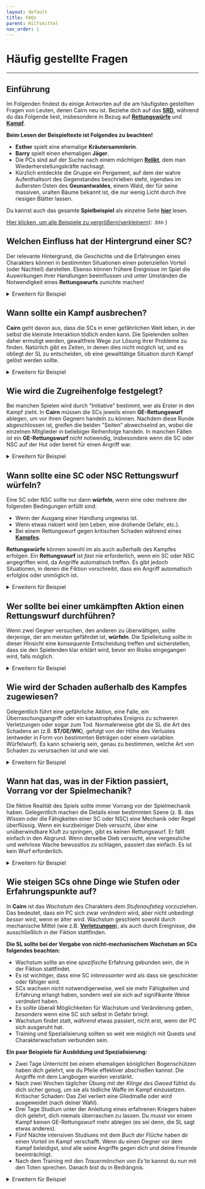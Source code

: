 ```yaml
---
layout: default
title: FAQs
parent: Hilfsmittel
nav_order: 1
---
```


# Häufig gestellte Fragen
---

## Einführung
Im Folgenden findest du einige Antworten auf die am häufigsten gestellten Fragen von Leuten, denen Cairn neu ist.
Beziehe dich auf das [**SRD**](/cairn-srd/), während du das Folgende liest, insbesondere in Bezug auf [**Rettungswürfe**](/cairn-srd/#rettungswurfe) und [**Kampf**](/cairn-srd/#kampf).

**Beim Lesen der Beispieltexte ist Folgendes zu beachten!**  
- **Esther** spielt eine ehemalige **Kräutersammlerin**.
- **Barry** spielt einen ehemaligen **Jäger**.
- Die PCs sind auf der Suche nach einem mächtigen [**Relikt**](/cairn-srd/#relikte), dem man Wiederherstellungskräfte nachsagt.
- Kürzlich entdeckte die Gruppe ein Pergament, auf dem der wahre Aufenthaltsort des Gegenstandes beschrieben steht, irgendwo im äußersten Osten des **Geunantwaldes**, einem Wald, der für seine massiven, uralten Bäume bekannt ist, die nur wenig Licht durch ihre riesigen Blätter lassen.

Du kannst auch das gesamte **Spielbeispiel** als einzelne Seite [**hier**](/hilfsmittel/spielbeispiel) lesen.

<a href='#/' id='expAll' class='exp'>Hier klicken, um alle Beispiele zu vergrößern/verkleinern</a>{: .btn }

## Welchen Einfluss hat der Hintergrund einer SC?
Der relevante Hintergrund, die Geschichte und die Erfahrungen eines Charakters können in bestimmten Situationen einen potenziellen Vorteil (oder Nachteil) darstellen. Ebenso können frühere Ereignisse im Spiel die Auswirkungen ihrer Handlungen beeinflussen und unter Umständen die Notwendigkeit eines **Rettungswurfs** zunichte machen!

<details markdown="block">
  <summary>
Erweitern für Beispiel
 </summary>

 **Spielleitung (SL)**: _"Du hast den größten Teil des Morgens damit verbracht, dir einen Weg durch den **Geunantwald** zu bahnen, vorbei an hängenden Lianen und hüfthohen Brombeeren. Es ist sehr leicht, sich hier im Unterholz zu verlaufen. Zu allem Überfluss wird die Sonne von den dicken Ästen völlig verdeckt."_

 **Barry**: _"Hilft mein **Jäger**-Hintergrund überhaupt?"_

 **SL:** _"Ja, obwohl du alle paar Minuten anhalten musst, um Ihre Umgebung zu begutachten; deshalb kommst du nur langsam voran. Du gehst weiter in Richtung Osten zu deinem Ziel."_

 **SL:** _"Nach ein paar Stunden kommst du auf eine kleine Lichtung im Wald, die sich perfekt für eine kurze Pause eignet. Am anderen Ende der Lichtung befindet sich ein kleiner, gut sichtbarer Pfad, der nach Osten führt. Der Eingang zu diesem Pfad wird von einer großen blühenden Pflanze versperrt, die in einem einsamen Sonnenstrahl sitzt und aus ihren offenen, blauen Schoten einen grünen Geruch versprüht."_

 **Esther**: _"Als ehemaliger **Herbalist** erkenne ich diese Pflanze?"_

 **SL**: _"Ja. Du weißt  auch, dass sie wahrscheinlich überwuchert ist, weil die Sonnenstrahlen sie mit natürlichem Licht durchtränken."_

 **Esther**: _"Was sagen mir die Farben über die Pflanze? Ist sie giftig? Was ist mit dem grünen Speichel?"_

 **SL**: _"Wenn du all diese Dinge beobachtest, dann ist sie sehr wahrscheinlich giftig, da die Blütenblätter denen des Eisenhuts sehr ähnlich sind."_

 **Barry**: _"Also gut, hier ist der Plan: Ich werde auf einen dieser Bäume über der Pflanze klettern und meine Decke darüber drapieren, um das Sonnenlicht zu blockieren. Hoffentlich werden sich die Schoten dann schließen!"_

 **SL**: _Du legst deine Schlafdecke vorsichtig zwischen die Stämme und wirfst einen Schatten auf die blauen Schoten der Pflanze darunter. Sofort beginnen sie sich zu schließen, gerade so weit, dass sich eine vorsichtige Person um sie herumquetschen kann."_

 **Esther**: _"Ausgezeichnet. Ich werde vorsichtig eines der Blätter für den späteren Gebrauch herausziehen und dann weitergehen."_

 **Was wäre, wenn keiner der PCs über einschlägige Erfahrungen oder Fachkenntnisse verfügt?**
 - Hätte es keine SC mit dem Hintergrund **Kräuterkunde** gegeben, hätte die SL die SCs wahrscheinlich für unwissend über die Eigenschaften der Pflanze erklärt, und (hoffentlich) würden die Spielenden versuchen, durch Fragen und Experimente mehr zu erfahren.
 - Wenn eine SC einen _tangentialen_ Hintergrund hätte (wie der **Jäger**), könnte die SL das [**Schicksal entscheiden**](/cairn-srd/#schicksalswürfel) lassen und 1W6 würfeln. Je höher der Wurf, desto wahrscheinlicher ist es, dass die SC etwas Relevantes oder Nützliches weiß.

</details>

## Wann sollte ein Kampf ausbrechen?
**Cairn** geht davon aus, dass die SCs in einer gefährlichen Welt leben, in der selbst die kleinste Interaktion tödlich enden kann. Die Spielenden sollten daher ermutigt werden, gewaltfreie Wege zur Lösung ihrer Probleme zu finden. Natürlich gibt es Zeiten, in denen dies nicht möglich ist, und es obliegt der SL zu entscheiden, ob eine gewalttätige Situation durch Kampf gelöst werden sollte.

<details markdown="block">
  <summary>
Erweitern für Beispiel
 </summary>

 **SL**: _"Am späten Nachmittag durchbrecht ihr endlich die Waldgrenze. Ihr verlasst die Baumgrenze und stürzt beinahe in einen tiefen Abgrund, der den Wald in zwei Teile teilt. Endlich seid ihr am **Gottesschlupf** angekommen, einer scheinbar endlosen Schlucht, über die keine Brücke führt. Den steilen Felswänden auf beiden Seiten nach zu urteilen, wäre es äußerst gefährlich, hinunterzuklettern. Leider befindet sich eure Beute wahrscheinlich auf der anderen Seite, wo die Klippen auf den Rand der Welt treffen. In der Nähe gibt es eine kleine Lichtung, auf der ihr euer Lager aufschlagen könntet, beschattet von einer riesigen Eiche, die nahe am Abgrund steht."_

 **Esther**: _"Ich denke, wir sollten unser Lager aufschlagen, bevor wir weiterziehen. Wenn wir in den Abgrund hinein oder um ihn herum klettern müssen, möchte ich das Licht lieber auf unserer Seite haben!"_

 **Barry**: _"Auf jeden Fall. Ich frage mich, wie man es am sichersten machen kann? Mit dem Rücken zur Schlucht?"_

 **SL**: _"Ja, es sei denn natürlich, es kommt etwas heraus!" Wer hat eigentlich die erste Wache?"_

 **Esther**: _"Ich übernehme die erste Schicht._"

  **SL**: _"Ihr schlagt euer Lager auf und esst eine eurer Rationen. Nach der Hälfte der ersten Schicht hörst du ein Knacken von Zweigen, das von westlich des Lagers in Richtung des **Geunantwaldes** kommt. Was tust du?"_

  **Esther**: _"Ich möchte meinen Kameraden wachrütteln, damit ich nicht allein bin, nicke leise mit dem Kopf in Richtung des Geräusches und mache das Zeichen für Stille."_

  **SL**: _"Während du das tust und er sich aufrichtet, werden hinter dem Gestrüpp ein Paar schrecklicher roter Augen sichtbar."_

  **Barry**: _"Was wissen wir über die Kreaturen hier?"_

  **SL**: _"Ihr wisst, dass die Kreaturen, die sich nachts in diesem Wald herumtreiben, sehr wahrscheinlich gefährlich sind. Ihr werdet wahrscheinlich keine Zeit haben, mit dem zu plaudern, was auch immer da herauskommen wird."_

  **Esther**: _"Dann bin ich bereit zu kämpfen. Ich stehe auf und ziehe mein Schwert, bereit für alles, was kommt."_

</details>

## Wie wird die Zugreihenfolge festgelegt?
Bei manchen Spielen wird durch "Initiative" bestimmt, wer als Erster in den Kampf zieht. In **Cairn** müssen die SCs jeweils einen **GE-Rettungswurf** ablegen, um vor ihren Gegnern handeln zu können. Nachdem diese Runde abgeschlossen ist, greifen die beiden "Seiten" abwechselnd an, wobei die einzelnen Mitglieder in beliebiger Reihenfolge handeln. In manchen Fällen ist ein **GE-Rettungswurf** _nicht_ notwendig, insbesondere wenn die SC oder NSC auf der Hut oder bereit für einen Angriff war.

<details markdown="block">
  <summary>
Erweitern für Beispiel
 </summary>

 **SL**: _"Eine elchähnliche Kreatur mit glutroten Augen taucht aus der Dunkelheit des Waldes gegenüber dem Lagerplatz der Gruppe auf. Ein Meer aus Nebel strömt vom Körper der Kreatur, als sie direkt auf dich, **Barry**, zu rennt. **Esther** war bereit, also darf sie zuerst reagieren."_

 **Barry**: _"Was ist mit mir?"_

 **SL**: _"Du musst einen **Rettungswurf auf Geschicklichkeit** machen, um zu sehen, ob du in der Lage bist, dich rechtzeitig vorzubereiten, um vor der Kreatur zu reagieren."_

 **Barry**: _"Ich habe 1W20 gewürfelt, und das Ergebnis ist eine 17. Autsch."_

 **SL**: _"Ja, das ist ein Misserfolg. **Esther** wird zuerst agieren, dann die Kreatur, und schließlich **Barry**. Danach geht ihr beide wieder in beliebiger Reihenfolge, dann die Kreatur und so weiter."_

</details>

## Wann sollte eine SC oder NSC **Rettungswurf** würfeln?
Eine SC oder NSC sollte nur dann **würfeln**, wenn eine oder mehrere der folgenden Bedingungen erfüllt sind:
- Wenn der Ausgang einer Handlung ungewiss ist.
- Wenn etwas riskiert wird (ein Leben, eine drohende Gefahr, etc.).
- Bei einem Rettungswurf gegen kritischen Schaden während eines [**Kampfes**](/cairn-srd/#kritischer-schaden).

**Rettungswürfe** können sowohl im als auch außerhalb des Kampfes erfolgen. Ein **Rettungswurf** ist _fast_ nie erforderlich, wenn ein SC oder NSC angegriffen wird, da Angriffe automatisch treffen. Es gibt jedoch Situationen, in denen die Fiktion vorschreibt, dass ein Angriff automatisch erfolglos oder unmöglich ist.

<details markdown="block">
  <summary>
Erweitern für Beispiel
 </summary>

 **Esther**: _"Wissen wir etwas über dieses Wesen?"_

 **SL**: _"Ja - es ist ein **Blutelch**, eine Art Killerhirsch, der aus großer Gier oder Neid geboren wird. Nach dem, was du gehört hast, sind sie ziemlich mächtig."_

 **Esther**: _"Gruselig! Wenn das so ist, möchte ich meine Aktion nutzen, um meinen Kameraden aus dem Weg zu ziehen, vielleicht in Richtung der Eiche, die du vorhin erwähnt hast."_

 **SL**: _"Du standest bereits und warst bereit zu agieren, also gehe ich davon aus, dass dies einfach so passiert, zu schnell für die Kreatur, um ihre Flugbahn zu ändern. Du schaffst es, **Barry** genau in den Osten des jetzt zertrampelten Lagerplatzes zu ziehen, in die Nähe der Eiche, die nur wenige Schritte vom **Gottesschlupf** entfernt steht. Jetzt ist der **Blutelch** an der Reihe. Er pflügt durch den Platz, den **Barry** einst besetzt hatte, und zerstört das Lagerfeuer. Er schwingt wild herum und stürzt dabei fast von der Felswand. Seine Augen glühen in einem hasserfüllten Violett, als er sich wieder zu euch beiden umdreht. **Barry**, du bist dran. Du solltest beachten, dass du nur dein Hüftmesser für den Kampf dabei hast, da alles andere noch im Lager ist. Schlimmer noch, die Dunkelheit hat es dir unmöglich gemacht, mehr zu sehen als seine flammend roten Augen. Verwende 1W4, wenn du den Schaden würfelst."_

 **Barry**: _"Schreiend schleudere ich meinen Dolch direkt auf die Kreatur. Ich würfle 1W4 und das Ergebnis ist eine 1."_

 **SL**: _"Das Messer fliegt gekonnt aus deiner Hand, schneidet durch die neblige Luft direkt über der Kreatur und landet einige Meter hinter ihr. Die Bestie wiehert wütend, dann duckt sie sich und macht sich bereit, erneut anzugreifen. Jetzt ist eure Seite dran. Zieht in beliebiger Reihenfolge."_

 **Esther**: _"Ich habe eine Idee: Die Kreatur hat sich schon einmal auf **Barry** gestürzt, richtig? Es liegt also nahe, dass es das wieder tun würde. Wie wäre es, wenn ich das eine Ende meines Seils zu **Barry** werfe und es dann an einem Baum in der Nähe festmache? Wenn es dann nahe genug herankommt und wieder versucht, ihn zu zertrampeln, könnte er einfach... von der Klippe springen? Mit dem Seil als Stütze, natürlich."_

 **Barry**: _"Äh... Das klingt nach einem Plan, denke ich. Ja, lass es uns tun!"_

 **Warum musste Barry nicht würfeln, um das Seil erfolgreich um den Baum zu wickeln?**  
 In einem Zug kann eine SC eine beliebige Aktion ausführen; ein **Rettungswurf** ist nur dann erforderlich, wenn eine der oben genannten Bedingungen erfüllt ist. Es schien plausibel, dass **Barry** in der Lage sein würde, mit dem Seil ohne große Gefahr um den Baum zu rennen (der nur ein paar Meter entfernt war). Hätte er versucht, nahe an den **Blutelch** heranzulaufen oder etwas ähnlich Unsicheres oder Gefährliches zu tun, wäre er verpflichtet gewesen, **zu würfeln**.

</details>

## Wer sollte bei einer umkämpften Aktion einen Rettungswurf durchführen?
Wenn zwei Gegner versuchen, den anderen zu überwältigen, sollte derjenige, der am meisten gefährdet ist, **würfeln**. Die Spielleitung sollte in dieser Hinsicht eine _konsequente_ Entscheidung treffen und sicherstellen, dass sie den Spielenden klar erklärt wird, bevor ein Risiko eingegangen wird, falls möglich.

 <details markdown="block">
   <summary>
 Erweitern für Beispiel
  </summary>

  **SL**: _"**Esther**, du wirfst das eine Ende deines Seils zu **Barry**, der das Seil schnell um die Eiche schlingt, dann auf die Felswand auf der anderen Seite stürmt und die Kreatur anschreit, auf ihn loszugehen. **Esther** geht als eine Art Gegengewicht in Stellung, falls er fällt. **Barry**, da du in einer Position bist, in der du reagieren kannst, werde ich dir eine Art Reaktion außerhalb des Kampfes erlauben."_

   **Barry**: _"In Ordnung, wenn es in meine Nähe kommt, möchte ich nahe am Rand der Klippe stehen, bereit, aus dem Weg zu springen."_

   **SL**: _"Verstanden. Jetzt ist der **Blutelch** an der Reihe, und offensichtlich ist er immer noch sehr wütend auf dich, **Barry**. Das Tier hebt seine teuflischen Hufe und stürmt erneut auf dich zu. Du springst in letzter Sekunde von der Klippe und hältst dich mit aller Kraft an dem Seil fest. Der **Blutelch** versucht, seinen Angriff zu stoppen, sobald er sein Ziel fallen sieht. Er macht einen **Rettungswurf auf GE**, um zu sehen, ob er erfolgreich anhalten kann. Autsch, er hat eine 20 gewürfelt und stürzt von der Klippe in die große Dunkelheit unter ihm."_

   **Warum hat der Blutelch keinen Schadenswurf gemacht, wie es die Kampfregeln vorsehen?**
   Der Angriff wurde als möglich, aber auch als sehr gefährlich angesehen. Hätte die Kreatur einen Fernkampfangriff benutzt oder wäre sie ein geübter Nahkämpfer, wäre es weit weniger riskant gewesen, **Barry** anzugreifen. Leider war es eine Bestie, die nur in der Lage war, Menschen mit ihren scharfen Hufen niederzustrecken.

   **Warum hat der Blutelch den Rettungswurf gemacht und nicht Barry, der ebenfalls in Gefahr war?**
   In diesem Beispiel war der **Blutelch** weitaus mehr gefährdet als sein menschlicher Gegner, denn:
   - Als gefesseltes Tier war es wahrscheinlich nicht in der Lage, kreativ zu denken oder fortgeschrittene Problemlösungen zu finden.
   - Eines seiner Hauptmerkmale ist seine relative Masse und Geschwindigkeit, und es ist wahrscheinlich, dass diese Eigenschaften ein plötzliches Anhalten ziemlich schwierig machen würden.
   - Dementsprechend gab es keine situationsbedingten oder mechanischen Vorteile, die dem **Blutelch** in diesem Szenario einen Vorteil verschaffen konnten.

   Umgekehrt war **Barry** von den beiden am wenigsten gefährdet:
   - Als ehemaliger Jäger hatte er seine Fähigkeit, solche Dinge zu tun, bereits unter Beweis gestellt.
   - **Esther** hatte das Seil um einen Baum gebunden und sich selbst als Ballast benutzt. Das bot einen klaren *Situationsvorteil*.

   Wäre **Barry** verletzt gewesen oder hätte er weniger Zeit zur Vorbereitung gehabt, wäre es denkbar, einen **ST-Rettungswurf** zu verlangen, um zu sehen, ob er sich am Seil festhalten konnte.

</details>

## Wie wird der Schaden außerhalb des Kampfes zugewiesen?
Gelegentlich führt eine gefährliche Aktion, eine Falle, ein Überraschungsangriff oder ein katastrophales Ereignis zu schweren Verletzungen oder sogar zum Tod. Normalerweise gibt die SL die Art des Schadens an (z.B. **ST/GE/WK**), gefolgt von der Höhe des Verlustes (entweder in Form von bestimmten Beträgen oder einem variablen Würfelwurf). Es kann schwierig sein, genau zu bestimmen, welche Art von Schaden zu verursachen ist und wie viel.  

<details markdown="block">
  <summary>
Erweitern für Beispiel
 </summary>

 **SL**: _"Nach eurer Begegnung mit dem **Blutelch** kehrt ihr ins Lager zurück und versucht, so viel Schlaf wie möglich zu bekommen. Bei Tagesanbruch seid ihr beide wach und bereit, eure Reise fortzusetzen."_

 **Esther**: _"Richtig. Die Frage ist, wie überqueren wir den **Gottesschlupf**? Gibt es irgendwelche Brücken auf unserer Höhe?"_

 **SL**: _"Nicht, dass man es sehen könnte. Ganz im Norden säumt eine Baumgruppe die Schlucht und versperrt euch teilweise den Weg; ihr müsstet schon ein bisschen suchen, um sie zu überqueren.  Ein paar hundert Meter weiter südlich kannst du jedoch ein kleines Plateau sehen, das aus der Schlucht herausragt, vielleicht fünfzig Fuß tief. Es bildet eine Art "L"-Form und kommt der anderen Seite ziemlich nahe. Es könnte ein wenig Arbeit erfordern, sich darauf zu hangeln, aber es scheint machbar zu sein."_

 **Barry**: _"Ich sage, lasst uns das Plateau ansteuern. Haben wir immer noch das Seil und die Haken?"_

 **Esther**: _"Ja, ich sehe keinen besseren Weg hinüber. Los geht's."_

 **SL**: _"Nach einer halben Stunde Fußmarsch entlang der Schlucht kommt ihr schließlich an eine Stelle direkt über dem Felsvorsprung. Tief in der Schlucht kannst du eine Decke aus Frühnebel sehen, und direkt darunter das Glitzern des rauschenden Wassers."_

 **Barry**: _"Gibt es irgendwelche großen Steine in der Nähe des Randes? Ich würde gerne einen Haken einschlagen und dann unser Seil durchschlingen. So kann ich mich sicher in die Schlucht und auf den Felsen abseilen."_

 **SL**: _"Du suchst dir einen großen Stein am Rand und schlägst den Haken hinein."_

 **Barry**: _"Gut, ich lasse mich hinunter und zünde meine Laterne an. Ich nehme an, dass **Esther** mir folgen wird."_

 **SL**: _"Vorsichtig stellst du deine Füße auf das Plateau, prüfst das Seil und rufst nach **Esther**, die hinunterklettert. Nachdem sie sicher auf dem Plateau angekommen ist, begutachten Sie Ihre Umgebung. Das Plateau scheint im Zickzack an der Innenseite der Schlucht entlang zu führen, fast bis zum Grund. Das Geräusch des rauschenden Wassers unter euch erfüllt die Schlucht. Lasst ihr das Seil für den Rückweg zurück?"_

 **Esther**: _"Leider, ja. Ich werde auch unseren Standort auf meiner Karte markieren. Wer weiß, ob das einen Unterschied macht, aber nur für den Fall... Okay, lass uns von hier verschwinden."_

 **SL**: _"Ihr bewegt euch vorsichtig auf dem Plateau entlang und krallt eure Finger zur Sicherheit in die Felswand. Nach einer anstrengenden Viertelstunde kommt ihr schließlich an einem kleinen Wasserfall an, der den Weg nach vorne versperrt. Eisiges Wasser fließt die glitschige Felsoberfläche hinunter und in ein kleines Becken darunter. Die Felswand ist hier mit Moos bedeckt, und ihr werdet wahrscheinlich ausrutschen, wenn ihr versucht, hindurchzutreten. Was wollte ihr tun?"_

 **Barry**: _"Gibt es einen anderen Weg nach vorne?"_

 **SL**: _"Soweit ich das beurteilen kann, nicht. Ihr könntet versuchen, hinunterzuklettern, aber es ist ziemlich dunkel und wahrscheinlich noch gefährlicher."_

 **Barry**: _"OK, ich glaube, ich versuche mein Glück mit dem Wasserfall, danke. **Esther**, kannst du meine Tasche festhalten, während ich hindurchgehe?"_

 **Esther**: _"Und mich mitreißen lassen? Nein danke!"_

 **SL**: _"Du musst einen **GE-Rettungswurf** machen, um zu sehen, ob du über die glatte Oberfläche gehen kannst, ohne auszurutschen."_

 **Barry**: _"OK, ich reiche **Esther** meine Laterne, damit ich beide Hände benutzen kann.... und ich habe eine 14 gewürfelt, ein Fehlschlag. Verdammt."_

 **SL**: _"Du rutschst aus und stürzt den Wasserfall hinunter in das mit Wasser gefüllte Becken darunter, wobei du mit der Hand hart gegen den Beckenrand schlägst. Du erleidest 1W4 GE-Schaden und bist nicht in der Lage, Gegenstände in deiner dominanten Hand richtig festzuhalten. Es ist fast völlig dunkel, aber du kannst immer noch das Licht der Fackel deines Kameraden über dir erkennen."_

 **Auf welche Fähigkeit sollte sich der Schaden außerhalb des Kampfes auswirken?**
 - Wenn die Verletzung ihre physische Stärke oder Gesundheit beeinträchtigt, ziehe von **ST** ab. _Dies löst keinen **kritischen Schadenswurf** aus_. Die **ST** spiegelt den Gesundheitszustand eines PCs wider und sollte diesen auf subtile, aber interessante Weise zeigen: vielleicht ist ein **Rettungswurf** erforderlich, wo vorher keiner nötig gewesen wäre.
 - Wenn die Verletzung die Fähigkeit, sich zu bewegen, schnell zu reagieren, oder die Feinmotorik beeinträchtigt, ziehe von **GE** ab. Dies ist häufig auch mit einer fiktiven Auswirkung verbunden; gebrochene Finger würden zum Beispiel die Fähigkeit einer SC beeinträchtigen, Schlösser zu knacken.
 - Wenn der Geist, die Willenskraft oder die Entschlossenheit einer SC beeinträchtigt wurde, ziehe von **WK** ab. Dies ist besonders hilfreich bei magischen oder oberflächlichen Verletzungen. Ein PC, dessen Seele durch arkane Energie verbrannt wurde, muss vielleicht einen **WK-Rettungswurf** machen, um z.B. Zauberbücher zu lesen.

 Ein paar Überlegungen:
 - Eine Verletzung kann mehrere Facetten annehmen: [**Entzug**](/cairn-srd/#bedrangnis--erschopfung) kann zum Beispiel den ST-Verlust durch Gift begleiten. Biete auch eine mögliche Lösung zur Überwindung der Krankheit an.
 - Schaden sollte als Folge des Scheiterns eines **Rettungswurfes** auftreten. Zwingen Sie die Spieler nicht, nachträglich zu **würfeln**.
 - Fiktive Verletzungen sind genauso stark wie direkte regelmechanische Schäden. Ein **GE**-Verlust wird sich auf die Reflexe und die Geschwindigkeit eines Charakters auswirken, aber ein gebrochenes Bein kann dazu führen, dass ein Charakter sich überhaupt nicht mehr bewegen kann!

</details>

## Wann hat das, was in der Fiktion passiert, Vorrang vor der Spielmechanik?
Die fiktive Realität des Spiels sollte immer Vorrang vor der Spielmechanik haben. Gelegentlich machen die Details einer bestimmten Szene (z. B. das Wissen oder die Fähigkeiten einer SC oder NSC) eine Mechanik oder Regel überflüssig. Wenn ein kurzbeiniger Dieb versucht, über eine unüberwindbare Kluft zu springen, gibt es keinen Rettungswurf. Er fällt einfach in den Abgrund. Wenn derselbe Dieb versucht, eine vergessliche und wehrlose Wache bewusstlos zu schlagen, passiert das einfach. Es ist kein Wurf erforderlich.

<details markdown="block">
  <summary>
Erweitern für Beispiel
 </summary>

 **Barry**: _"Nun, das war eine schlechte Idee! Wie genau soll ich denn wieder nach oben kommen? Es sei denn... hey, wie weit kann ich in die Dunkelheit darunter sehen?"_

 **SL**: _"Es gibt hier nicht viel Licht, aber etwas schimmert in der Dunkelheit unter dir. Wenn du mehr Licht hättest, könntest du vielleicht erkennen, was es ist."_

 **Esther**: _"Warum werfe ich ihm nicht meine Laterne hinunter. Braucht es dafür ein Wurf?"_

 **SL**: _"Normalerweise nicht. Aber bedenke, dass seine Hand durch den Sturz noch etwas verletzt ist. Ich würde sagen, dass er werfen muss, da er auch am meisten gefährdet ist."_

 **Barry**: _"Ich habe eine 3 gewürfelt. Endlich!"_

 **SL**: _"**Barry**, du fängst sie ohne Probleme. Jetzt hast du einen guten Blick auf den Abgrund unter dir. Du siehst eine Reihe von kleinen Wasserfällen, Becken und vorspringenden Felsen, die bis zu einem rauschenden Fluss auf dem Grund hinunterreichen. Es gibt sogar eine Verengung in der Schlucht selbst, etwa 15 Meter südlich, wo du möglicherweise auf die andere Seite springen könntest!"_

 **Barry**: _"Ha! Ich wusste, dass das eine gute Idee ist. Aber wie kommen wir da runter?"_

 **SL**: _"Du könntest den Wasserfall hinunterrutschen, der aus dem kleinen Becken kommt, in dem du schon stehst ... es ist ein kurzer Fall, also bist du nicht in großer Gefahr, selbst mit deiner Hand."_

 **Esther**: _"Und wie genau komme ich da jetzt runter? Warte, ich habe eine Idee. Ich kann ihn doch sehen, oder? Was, wenn ich springen würde..."_

 **Barry**: _"...soll ich dich auffangen? Mit welcher Hand, genau?"_

 **Esther**: _"Mach dich nicht lächerlich. Du wirst mein Landeplatz sein."_

 **SL**: _"Du solltest wissen, dass du hier nicht in großer Gefahr bist, da du eigentlich auf den Pool zielst, aber das bedeutet nicht, dass es risikolos ist. Du musst dich mit beiden Händen an der Wand festhalten, und es dürfte eine holprige Fahrt werden. Es könnte etwas herausspringen."_

 **Esther**: _"OK, meine GE ist nicht so toll, aber es geht trotzdem los... und ich habe eine 13 gewürfelt, ein Misserfolg. Siehst du **Barry**? Du bist nicht der einzige, der hier Pech hat."_

 **SL**: _"Du hast es geschafft, aber der Weg nach unten war nicht lustig. Ein Gegenstand aus deinem Rucksack hat sich gelöst, also werde ich einen Schicksalswürfel werfen... hey, eine glückliche 5! Okay, du darfst dir aussuchen, was herausfällt."_

 **Esther**: _"Wenn ich mir aussuchen darf, was ich verliere... wie wäre es mit meiner verbleibenden Fackel? Alles andere ist einfach zu wichtig, und wir haben noch eine Laterne und Öl."_

 **SL**: _"Du hörst, wie der kleine Metallsplitter gegen die Wand der Schlucht prallt und mit einem Plätschern im darunter fließenden Wasser landet."_

</details>

## Wie steigen SCs ohne Dinge wie Stufen oder Erfahrungspunkte auf?
In **Cairn** ist das _Wachstum_ des Charakters dem _Stufenaufstieg_ vorzuziehen. Das bedeutet, dass ein PC sich zwar _verändern_ wird, aber nicht unbedingt _besser_ wird, wenn er älter wird. Wachstum geschieht sowohl durch mechanische Mittel (wie z.B. [**Verletzungen**](/cairn-srd/#verletzungen-1)), als auch durch Ereignisse, die ausschließlich in der Fiktion stattfinden.

**Die SL sollte bei der Vergabe von nicht-mechanischem Wachstum an SCs folgendes beachten:**
- Wachstum sollte an eine _spezifische_ Erfahrung gebunden sein, die in der Fiktion stattfindet.
- Es ist wichtiger, dass eine SC _interessanter_ wird als dass sie geschickter oder fähiger wird.
- SCs wachsen nicht notwendigerweise, weil sie mehr Fähigkeiten und Erfahrung erlangt haben, sondern weil sie sich auf signifikante Weise _verändert_ haben.
- Es sollte überall Möglichkeiten für Wachstum und Veränderung geben, _besonders_ wenn eine SC sich selbst in Gefahr bringt.
- Wachstum findet statt, _während_ etwas passiert, nicht erst, wenn der PC sich ausgeruht hat.
- Training und Spezialisierung sollten so weit wie möglich mit Quests und Charakterwachstum verbunden sein.

**Ein paar Beispiele für Ausbildung und Spezialisierung:**
- Zwei Tage Unterricht bei einem ehemaligen königlichen Bogenschützen haben dich gelehrt, wie du Pfeile effektiver abschießen kannst. Die Angriffe mit dem Langbogen wurden verstärkt.
- Nach zwei Wochen täglicher Übung mit der _Klinge des Gwoed_ fühlst du dich sicher genug, um sie als tödliche Waffe im Kampf einzusetzen. Kritischer Schaden: Das Ziel verliert eine Gliedmaße oder wird ausgeweidet (nach deiner Wahl).
- Drei Tage Studium unter der Anleitung eines erfahrenen Kriegers haben dich gelehrt, dich niemals überraschen zu lassen. Du musst vor einem Kampf keinen GE-Rettungswurf mehr ablegen (es sei denn, die SL sagt etwas anderes).
- Fünf Nächte intensiven Studiums mit dem _Buch der Flüche_ haben dir einen Vorteil im Kampf verschafft. Wenn du einen Gegner vor dem Kampf beleidigst, sind alle seine Angriffe gegen dich und deine Freunde beeinträchtigt.
- Nach dem Training mit den _Trauermönchen von Es'ta_ kannst du nun mit den Toten sprechen. Danach bist du in Bedrängnis.

<details markdown="block">
  <summary>
Erweitern für Beispiel
 </summary>

 **SL**: _"Langsam steigt ihr in die fast völlige Dunkelheit der Schlucht hinab. Eure Laterne ist hell genug, um ein sicheres Fortkommen zu ermöglichen, aber sie dient auch als leuchtendes Signal für alles und jeden, der hier unten sein könnte. Glücklicherweise scheint ihr weitgehend allein zu sein, zumindest im Moment. Schließlich beginnt das Tosen des Flusses unter euch eure Stimmen zu übertönen."_

 **Esther**: _"Ich habe ein schlechtes Gefühl dabei. Wie weit runter müssen wir gehen?"_

 **SL**: _"Ihr befindet euch direkt über dem Flussbett. Vorsichtig setzt du deine Füße auf die glatte Oberfläche, hältst deine Laterne hoch und beobachtest, wie das Wasser glitzert, fast als Antwort. Du bist auch nur ein paar Dutzend Meter von dem Plateau entfernt, das du vorhin gesehen hast."_

 **Esther**: _"Für wie gefährlich halten wir es, diesen Weg zu überqueren?"_

 **SL**: _"Ihr müsst springen. Das Wasser rauscht direkt unter euch, ihr würdet also eine weiche Landung haben. Außerdem sieht die Strömung stark aus."_"

 **Esther**: _"Was meintest du vorhin, als du sagtest, der Fluss glitzere wie als Antwort? Ich bin nicht darauf vorbereitet, mit intelligenten Flüssen umzugehen."_

 **SL**: _"Du bist dir nicht ganz sicher, aber es sah so aus, als ob da etwas Lebendiges drin sein könnte. Als ehemaliger Kräutersammler kennst du dich mit biolumineszierenden Pflanzen aus."_

 **Barry**: _"Pflanzen? Wir können mit Pflanzen umgehen. Warum waten wir hier nicht einfach durch den Fluss?"_

 **Esther**: _"Hmm, das ist vielleicht eine gute Idee. Warte, was ist mit versteckten Felsen und so?"_

 **SL**: _"Du könntest es versuchen, sicher. Es scheint auch nicht viele Felsen zu geben, die hier herausragen, die man sehen kann."_

 **Esther**: _"Diesmal fange ich an. Du hältst die Laterne mit deiner guten Hand hoch, **Barry**."_

 **Barry**: _"Gute Idee. Ich werde schreien, wenn etwas aus dem Fluss springt und versucht, auch dich zu fressen."_

 **SL**: _"Du trittst in den reißenden Fluss. Er zerrt an deinen Beinen, aber ansonsten fühlst du dich stark genug, um ihn ohne Hilfe zu überqueren. Langsam machst du dich auf den Weg; bei jedem Schritt kannst du die bunten Pflanzen - vielleicht Algen - leuchten sehen, die sich als Reaktion auf deine Schritte bewegen. Vielleicht ist es auch nur das Licht."_

 **Esther**: _"Äh... Kann ich sie spüren?"_

 **SL**: _"Nur die Nässe des Flusses. Vielleicht ein entferntes Kitzeln, aber das könnte das Schilf sein. Sie scheinen auf jede deiner Bewegungen zu reagieren."_

 **Esther**: _"Interessant. Wenn ich mich nicht in Gefahr befinde, werde ich weitergehen. Können wir mit unserem Licht schon den ganzen Fluss überblicken?"_

 **SL**: _"Beinahe. Ihr seid etwa auf halber Strecke, als **Barry** etwas sieht, das sich im Wasser vor euch bewegt. Es ist tiefschwarz und schlank, wie ein Aal. Außerdem ist es etwa einen Meter lang."_

 **Barry**: _"Ich warne sie, sich zurückzuziehen."_

 **Esther**: _"Kann ich vor diesem Ding davonlaufen?"_

 **SL**: _"Hmm... Du müsstest einen GE-Rettungswurf machen."_

 **Esther**: _"Tut mir leid **Barry**, ich will sehen, ob ich davonlaufen kann. Wir werden uns überlegen, wie wir dich rüberbringen, wenn ich wieder an Land bin. Okay, es geht los... Ja, eine 2! Ich stürme rüber."_

 **SL**: _"Du erhöhst dein Tempo dramatisch und sprintest in großen Sprüngen über das Wasser. Mit jedem Sprung zerreißt dein Fuß die bunten Kreaturen im Wasser. Das Wasser beginnt heftig um deine Knöchel zu wühlen. Die aalähnliche Kreatur vor dir schießt davon, als ob sie darauf reagieren würde. Schließlich erreichst du das andere Ufer, und das Wasser des Flusses sprudelt hinter dir. Als du aus dem Wasser springst, bleibt etwas von der biolumineszenten Substanz an deinem rechten Knöchel hängen. Als du auf dem trockenen Boden stehst, scheinst du nicht in der Lage zu sein, sie zu entfernen. Es tut dir nicht weh oder so, aber es fühlt sich an, als wäre es auf deinen Knöchel gemalt worden."_

 **Esther**: _"Verdammt! Wie fühlt sich das an? Außerdem, was sehe ich auf dieser Seite des Flusses?"_

 **SL**: _"Es fühlt sich ein bisschen nass an, aber sonst wie eine Tätowierung auf deiner Haut. Als ob es ein Teil von dir wäre. Du stehst an einem fast identischen Ufer wie auf der gegenüberliegenden Seite; du musst dich ein bisschen umsehen, um mehr zu erfahren."_

 **Esther**: _"Ich nehme an, ich kann das erst einmal ignorieren, wenn es mir nicht wehtut oder so. **Barry**, wie willst du diese wirbelnden, aalverseuchten Gewässer überqueren? Vielleicht von dem Felsvorsprung weiter unten?"_

 **Barry**: _"Das funktioniert. Wie viele Fackeln hast du noch? Ich lasse dich nicht im Dunkeln stehen, wenn ich da runtergehe. Du könntest mir auch ein Stück nach unten folgen, auch wenn das Licht nicht perfekt ist."_

 **Esther**: _"Ich habe leider keine mehr. Aber vielleicht kann ich, wenn ich dir folge, hier etwas tun, um dir über den Vorsprung zu helfen?"_

 **SL**: _"Ihr marschiert parallel auf beiden Seiten des schnell fließenden Flusses, das Licht von **Barrys** Lampe erhellt gerade so euren Weg. **Esther**, du hast eine besonders schwierige Zeit, da du dich an das Flussufer schmiegen musst oder vermeiden musst, in unbekannte Schatten zu treten."_

 **Esther**: _"Wenn ich in der Nähe des Flusses bin, würde ich ihn gerne noch etwas genauer betrachten. Sehe ich noch die wirbelnden, biolumineszierenden Pflanzendinger?"_

 **SL**: _"Ja, und sie scheinen dir zu folgen. Interessanterweise reicht das Licht, das von ihren Bewegungen ausgeht, fast aus, um in den Fluss hineinzusehen."_

 **Barry**: _"Das ist gut. Vielleicht kannst du jetzt nach weiteren Aalen Ausschau halten? Und was ist mit mir? Was sehe ich, wenn ich diese gottverlassene Schlucht hinuntergehe?"_

 **SL**: _"Die Wände auf deiner Seite des Flusses rücken immer näher, während du dich dem erhöhten Plateau näherst, das du vorhin gesehen habt; du fühlst dich sogar ziemlich eingeengt. Zum Glück bist du schmal genug, um es gerade noch bis zum Plateau zu schaffen, das dir aber den Weg nach vorne versperrt."_

 **Esther**: _"Was kann ich von meiner Seite des Flusses aus sehen? Bin ich immer noch gezwungen, mich an das Flussufer zu schmiegen?"_

 **SL**: _"Die Schlucht ist von deiner Seite aus nicht annähernd so schmal, das heißt, es wäre einfach, von dort aus weiterzugehen, wo du bist, wenn du dich natürlich vom Licht wegbewegst. Aber noch wichtiger ist, dass ihr sehen könnt, dass sich das Plateau früher über den Fluss erstreckte, denn auch auf der anderen Seite ragt ein ähnliches Plateau hervor. Allerdings klafft dazwischen eine große Lücke. Vielleicht ist es irgendwann in der Vergangenheit zusammengebrochen? Wie auch immer, **Barry** kann versuchen, auf das Plateau zu klettern oder den Fluss zu betreten oder es zu umgehen. Wenigstens gibt es dieses Mal keinen schleimigen Wasserfall, den man umgehen muss!"_"

 **Barry**: _"Angenommen, ich kann dieses Ding leicht erklimmen, würde ich sagen: Versuchen wir es."_

 **SL**: _"Du kannst es mit Leichtigkeit besteigen, nachdem du deine Lampe oben platziert und dich dann hochgezogen hast. Jetzt musst du nur noch hinüber."_

 **Barry**: _"Kurze Frage, wie ist das Wasser genau in der Mitte des Flusses, wo die Lücke ist?"_

 **SL**: _"Das ist von hier aus schwer zu sagen, aber wenn du näher heran trittst, kannst du es vielleicht besser sehen. **Esther** hat den Fluss jedoch die ganze Zeit beobachtet und kann sehen, dass sich das Wasser darin ziemlich schnell bewegt, in einer kreisförmigen Formation."_

 **Esther**: _"Das sind doch Aale, oder? Ich wette, das sind Aale. Was machen meine Bio-Freunde jetzt gerade?"_

 **SL**: _"Wenn man in der Nähe des Ufers ins Wasser schaut, sieht man, dass alle biolumineszenten Lebewesen geflohen sind, fast so, als hätten sie Angst vor diesem Teil des Flusses."_

 **Esther**: _"Hmm... also gut, ich habe eine Theorie. **Barry**, du solltest die Laterne zwischen den Spalt in der "Brücke" halten und sehen, was passiert."_

 **Barry**: _"Äh, OK. Ich gehe vorsichtig bis zur Mitte des Flusses auf der "Brücke", lege mich dann hin und hänge meine Laterne über den Rand - aber nur knapp. Ich will hier so sicher wie möglich sein."_

 **SL**: _"In dem Moment, in dem du sie herunterlässt, springt ein glitschiger schwarzer Aal in die Luft und schnappt mit nadelartigen Zähnen nach der Laterne. Du bist jedoch schnell genug, um sie zu retten. Der Aal springt zurück ins Wasser."_

 **Barry**: _"Wow! Das war gruselig. Ich schätze, ich muss würfeln, um rüberspringen zu können, richtig?"_

 **SL**: _"Es sei denn, du hast eine bessere Idee, ja."_

 **Esther**: _"Ich habe eine. Hey **Barry**, warum löschst du nicht das Licht?"_

 **Barry**: _"Erledigt. Was jetzt?"_

 **SL**: _"Du löschst die Laterne. Du blinzelst in die Dunkelheit und deine Augen gewöhnen sich langsam daran. Plötzlich siehst du am fernen Ufer, wo **Esther** steht, ein Licht aufschimmern. Es ist ihr Knöchel; er leuchtet wie eine Kerze!"_

 **Esther**: _"Moment, kann ich jetzt Licht machen? Bin ich eine menschliche Fackel?"_

 **SL**: _"In völliger Dunkelheit, ja. Hoffen wir, dass du nicht so bald im Dunkeln herumschleichst."_

 **Barry**: _"Na, das ist ja cool. Die Aale mögen also das Licht, richtig? Das bringt mich auf eine Idee..."_

</details>


<script src="/js/expand-all.js"></script>

